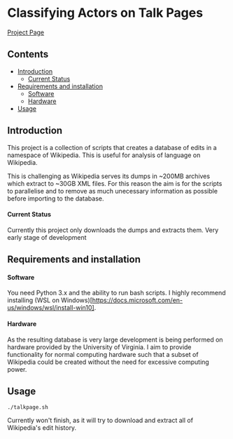 # Classifying Actors on Talk Pages

[Project Page](https://meta.wikimedia.org/wiki/Research:Classifying_Actors_on_Talk_Pages#Goals)

## Contents

* [Introduction](#Introduction)
  * [Current Status](#Current-Status)
* [Requirements and installation](#Requirements-and-installation)
  * [Software](#Software)
  * [Hardware](#Hardware)
* [Usage](#Usage)
   
## Introduction

This project is a collection of scripts that creates a database of edits in
a namespace of Wikipedia. This is useful for analysis of language on
Wikipedia. 

This is challenging as Wikipedia serves its dumps in ~200MB archives
which extract to ~30GB XML files. For this reason the aim is for the
scripts to parallelise and to remove as much unecessary information as
possible before importing to the database.

#### Current Status

Currently this project only downloads the dumps and extracts them. Very
early stage of development

## Requirements and installation

#### Software 

You need Python 3.x and the ability to run bash scripts. I highly
recommend installing (WSL on
Windows)[https://docs.microsoft.com/en-us/windows/wsl/install-win10].

#### Hardware

As the resulting database is very large development is being performed on
hardware provided by the University of Virginia. I aim to provide
functionality for normal computing hardware such that a subset of
Wikipedia could be created without the need for excessive computing power. 

## Usage

```
./talkpage.sh
```
Currently won't finish, as it will  try to download and extract all of Wikipedia's edit history.
